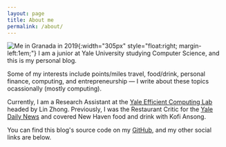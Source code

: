 ```yaml
---
layout: page
title: About me
permalink: /about/
---
```

![Me in Granada in 2019](../images/brandonliu-about.jpg){:width="305px" style="float:right; margin-left:1em;"} I am a junior at Yale University studying Computer Science, and this is my personal blog.

Some of my interests include points/miles travel, food/drink, personal finance, computing, and entrepreneurship — I write about these topics ocassionally (mostly computing).

Currently, I am a Research Assistant at the [Yale Efficient Computing Lab](http://yecl.org/) headed by Lin Zhong. Previously, I was the Restaurant Critic for the [Yale Daily News](https://yaledailynews.com/blog/author/brandonliu/) and covered New Haven food and drink with Kofi Ansong.

You can find this blog's source code on my [GitHub](https://github.com/liubrandon/liubrandon.github.io), and my other social  links are below.
